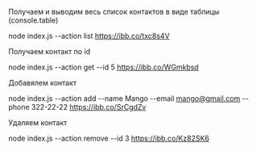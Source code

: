 Получаем и выводим весь список контактов в виде таблицы (console.table)

node index.js --action list
https://ibb.co/txc8s4V

Получаем контакт по id

node index.js --action get --id 5
https://ibb.co/WGmkbsd

Добавялем контакт

node index.js --action add --name Mango --email mango@gmail.com --phone 322-22-22
https://ibb.co/SrCgdZv

Удаляем контакт

node index.js --action remove --id 3
https://ibb.co/Kz82SK6
